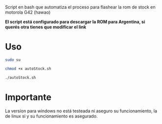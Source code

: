Script en bash que automatiza el proceso para flashear la rom de stock en motorola G42 (hawao)

**El script está configurado para descargar la ROM para Argentina, si querés otra tienes que modificar el link**


# Uso
```bash
sudo su
```
```bash
chmod +x autoStock.sh
```

```bash
./autoStock.sh
```
# Importante
La version para windows no está testeada ni aseguro su funcionamiento, la de linux si y su funcionamiento es asegurado.
